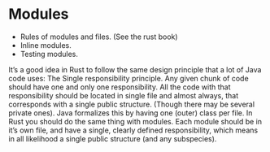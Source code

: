 # Modules

  * Rules of modules and files. (See the rust book)
  * Inline modules.
  * Testing modules.

It’s a good idea in Rust to follow the same design principle that a lot of Java code uses: The Single responsibility principle. Any given chunk of code should have one and only one responsibility. All the code with that responsibility should be located in single file and almost always, that corresponds with a single public structure. (Though there may be several private ones). Java formalizes this by having one (outer) class per file. In Rust you should do the same thing with modules. Each module should be in it’s own file, and have a single, clearly defined responsibility, which means in all likelihood a single public structure (and any subspecies).